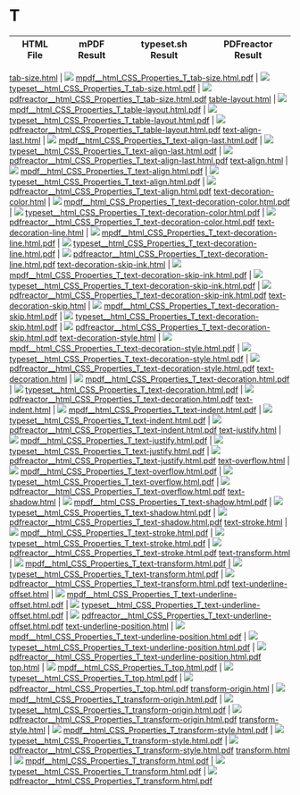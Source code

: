 
# T
HTML File | mPDF Result | typeset.sh Result | PDFreactor Result
------------ | ------------- | ------------- | -------------

[tab-size.html](/html/CSS%20Properties/T/tab-size.html) | ![](result/mpdf__html_CSS_Properties_T_tab-size.html.png) [mpdf__html_CSS_Properties_T_tab-size.html.pdf](result/mpdf__html_CSS_Properties_T_tab-size.html.pdf) | ![](result/typeset__html_CSS_Properties_T_tab-size.html.png) [typeset__html_CSS_Properties_T_tab-size.html.pdf](result/typeset__html_CSS_Properties_T_tab-size.html.pdf) | ![](result/pdfreactor__html_CSS_Properties_T_tab-size.html.png) [pdfreactor__html_CSS_Properties_T_tab-size.html.pdf](result/pdfreactor__html_CSS_Properties_T_tab-size.html.pdf)
[table-layout.html](/html/CSS%20Properties/T/table-layout.html) | ![](result/mpdf__html_CSS_Properties_T_table-layout.html.png) [mpdf__html_CSS_Properties_T_table-layout.html.pdf](result/mpdf__html_CSS_Properties_T_table-layout.html.pdf) | ![](result/typeset__html_CSS_Properties_T_table-layout.html.png) [typeset__html_CSS_Properties_T_table-layout.html.pdf](result/typeset__html_CSS_Properties_T_table-layout.html.pdf) | ![](result/pdfreactor__html_CSS_Properties_T_table-layout.html.png) [pdfreactor__html_CSS_Properties_T_table-layout.html.pdf](result/pdfreactor__html_CSS_Properties_T_table-layout.html.pdf)
[text-align-last.html](/html/CSS%20Properties/T/text-align-last.html) | ![](result/mpdf__html_CSS_Properties_T_text-align-last.html.png) [mpdf__html_CSS_Properties_T_text-align-last.html.pdf](result/mpdf__html_CSS_Properties_T_text-align-last.html.pdf) | ![](result/typeset__html_CSS_Properties_T_text-align-last.html.png) [typeset__html_CSS_Properties_T_text-align-last.html.pdf](result/typeset__html_CSS_Properties_T_text-align-last.html.pdf) | ![](result/pdfreactor__html_CSS_Properties_T_text-align-last.html.png) [pdfreactor__html_CSS_Properties_T_text-align-last.html.pdf](result/pdfreactor__html_CSS_Properties_T_text-align-last.html.pdf)
[text-align.html](/html/CSS%20Properties/T/text-align.html) | ![](result/mpdf__html_CSS_Properties_T_text-align.html.png) [mpdf__html_CSS_Properties_T_text-align.html.pdf](result/mpdf__html_CSS_Properties_T_text-align.html.pdf) | ![](result/typeset__html_CSS_Properties_T_text-align.html.png) [typeset__html_CSS_Properties_T_text-align.html.pdf](result/typeset__html_CSS_Properties_T_text-align.html.pdf) | ![](result/pdfreactor__html_CSS_Properties_T_text-align.html.png) [pdfreactor__html_CSS_Properties_T_text-align.html.pdf](result/pdfreactor__html_CSS_Properties_T_text-align.html.pdf)
[text-decoration-color.html](/html/CSS%20Properties/T/text-decoration-color.html) | ![](result/mpdf__html_CSS_Properties_T_text-decoration-color.html.png) [mpdf__html_CSS_Properties_T_text-decoration-color.html.pdf](result/mpdf__html_CSS_Properties_T_text-decoration-color.html.pdf) | ![](result/typeset__html_CSS_Properties_T_text-decoration-color.html.png) [typeset__html_CSS_Properties_T_text-decoration-color.html.pdf](result/typeset__html_CSS_Properties_T_text-decoration-color.html.pdf) | ![](result/pdfreactor__html_CSS_Properties_T_text-decoration-color.html.png) [pdfreactor__html_CSS_Properties_T_text-decoration-color.html.pdf](result/pdfreactor__html_CSS_Properties_T_text-decoration-color.html.pdf)
[text-decoration-line.html](/html/CSS%20Properties/T/text-decoration-line.html) | ![](result/mpdf__html_CSS_Properties_T_text-decoration-line.html.png) [mpdf__html_CSS_Properties_T_text-decoration-line.html.pdf](result/mpdf__html_CSS_Properties_T_text-decoration-line.html.pdf) | ![](result/typeset__html_CSS_Properties_T_text-decoration-line.html.png) [typeset__html_CSS_Properties_T_text-decoration-line.html.pdf](result/typeset__html_CSS_Properties_T_text-decoration-line.html.pdf) | ![](result/pdfreactor__html_CSS_Properties_T_text-decoration-line.html.png) [pdfreactor__html_CSS_Properties_T_text-decoration-line.html.pdf](result/pdfreactor__html_CSS_Properties_T_text-decoration-line.html.pdf)
[text-decoration-skip-ink.html](/html/CSS%20Properties/T/text-decoration-skip-ink.html) | ![](result/mpdf__html_CSS_Properties_T_text-decoration-skip-ink.html.png) [mpdf__html_CSS_Properties_T_text-decoration-skip-ink.html.pdf](result/mpdf__html_CSS_Properties_T_text-decoration-skip-ink.html.pdf) | ![](result/typeset__html_CSS_Properties_T_text-decoration-skip-ink.html.png) [typeset__html_CSS_Properties_T_text-decoration-skip-ink.html.pdf](result/typeset__html_CSS_Properties_T_text-decoration-skip-ink.html.pdf) | ![](result/pdfreactor__html_CSS_Properties_T_text-decoration-skip-ink.html.png) [pdfreactor__html_CSS_Properties_T_text-decoration-skip-ink.html.pdf](result/pdfreactor__html_CSS_Properties_T_text-decoration-skip-ink.html.pdf)
[text-decoration-skip.html](/html/CSS%20Properties/T/text-decoration-skip.html) | ![](result/mpdf__html_CSS_Properties_T_text-decoration-skip.html.png) [mpdf__html_CSS_Properties_T_text-decoration-skip.html.pdf](result/mpdf__html_CSS_Properties_T_text-decoration-skip.html.pdf) | ![](result/typeset__html_CSS_Properties_T_text-decoration-skip.html.png) [typeset__html_CSS_Properties_T_text-decoration-skip.html.pdf](result/typeset__html_CSS_Properties_T_text-decoration-skip.html.pdf) | ![](result/pdfreactor__html_CSS_Properties_T_text-decoration-skip.html.png) [pdfreactor__html_CSS_Properties_T_text-decoration-skip.html.pdf](result/pdfreactor__html_CSS_Properties_T_text-decoration-skip.html.pdf)
[text-decoration-style.html](/html/CSS%20Properties/T/text-decoration-style.html) | ![](result/mpdf__html_CSS_Properties_T_text-decoration-style.html.png) [mpdf__html_CSS_Properties_T_text-decoration-style.html.pdf](result/mpdf__html_CSS_Properties_T_text-decoration-style.html.pdf) | ![](result/typeset__html_CSS_Properties_T_text-decoration-style.html.png) [typeset__html_CSS_Properties_T_text-decoration-style.html.pdf](result/typeset__html_CSS_Properties_T_text-decoration-style.html.pdf) | ![](result/pdfreactor__html_CSS_Properties_T_text-decoration-style.html.png) [pdfreactor__html_CSS_Properties_T_text-decoration-style.html.pdf](result/pdfreactor__html_CSS_Properties_T_text-decoration-style.html.pdf)
[text-decoration.html](/html/CSS%20Properties/T/text-decoration.html) | ![](result/mpdf__html_CSS_Properties_T_text-decoration.html.png) [mpdf__html_CSS_Properties_T_text-decoration.html.pdf](result/mpdf__html_CSS_Properties_T_text-decoration.html.pdf) | ![](result/typeset__html_CSS_Properties_T_text-decoration.html.png) [typeset__html_CSS_Properties_T_text-decoration.html.pdf](result/typeset__html_CSS_Properties_T_text-decoration.html.pdf) | ![](result/pdfreactor__html_CSS_Properties_T_text-decoration.html.png) [pdfreactor__html_CSS_Properties_T_text-decoration.html.pdf](result/pdfreactor__html_CSS_Properties_T_text-decoration.html.pdf)
[text-indent.html](/html/CSS%20Properties/T/text-indent.html) | ![](result/mpdf__html_CSS_Properties_T_text-indent.html.png) [mpdf__html_CSS_Properties_T_text-indent.html.pdf](result/mpdf__html_CSS_Properties_T_text-indent.html.pdf) | ![](result/typeset__html_CSS_Properties_T_text-indent.html.png) [typeset__html_CSS_Properties_T_text-indent.html.pdf](result/typeset__html_CSS_Properties_T_text-indent.html.pdf) | ![](result/pdfreactor__html_CSS_Properties_T_text-indent.html.png) [pdfreactor__html_CSS_Properties_T_text-indent.html.pdf](result/pdfreactor__html_CSS_Properties_T_text-indent.html.pdf)
[text-justify.html](/html/CSS%20Properties/T/text-justify.html) | ![](result/mpdf__html_CSS_Properties_T_text-justify.html.png) [mpdf__html_CSS_Properties_T_text-justify.html.pdf](result/mpdf__html_CSS_Properties_T_text-justify.html.pdf) | ![](result/typeset__html_CSS_Properties_T_text-justify.html.png) [typeset__html_CSS_Properties_T_text-justify.html.pdf](result/typeset__html_CSS_Properties_T_text-justify.html.pdf) | ![](result/pdfreactor__html_CSS_Properties_T_text-justify.html.png) [pdfreactor__html_CSS_Properties_T_text-justify.html.pdf](result/pdfreactor__html_CSS_Properties_T_text-justify.html.pdf)
[text-overflow.html](/html/CSS%20Properties/T/text-overflow.html) | ![](result/mpdf__html_CSS_Properties_T_text-overflow.html.png) [mpdf__html_CSS_Properties_T_text-overflow.html.pdf](result/mpdf__html_CSS_Properties_T_text-overflow.html.pdf) | ![](result/typeset__html_CSS_Properties_T_text-overflow.html.png) [typeset__html_CSS_Properties_T_text-overflow.html.pdf](result/typeset__html_CSS_Properties_T_text-overflow.html.pdf) | ![](result/pdfreactor__html_CSS_Properties_T_text-overflow.html.png) [pdfreactor__html_CSS_Properties_T_text-overflow.html.pdf](result/pdfreactor__html_CSS_Properties_T_text-overflow.html.pdf)
[text-shadow.html](/html/CSS%20Properties/T/text-shadow.html) | ![](result/mpdf__html_CSS_Properties_T_text-shadow.html.png) [mpdf__html_CSS_Properties_T_text-shadow.html.pdf](result/mpdf__html_CSS_Properties_T_text-shadow.html.pdf) | ![](result/typeset__html_CSS_Properties_T_text-shadow.html.png) [typeset__html_CSS_Properties_T_text-shadow.html.pdf](result/typeset__html_CSS_Properties_T_text-shadow.html.pdf) | ![](result/pdfreactor__html_CSS_Properties_T_text-shadow.html.png) [pdfreactor__html_CSS_Properties_T_text-shadow.html.pdf](result/pdfreactor__html_CSS_Properties_T_text-shadow.html.pdf)
[text-stroke.html](/html/CSS%20Properties/T/text-stroke.html) | ![](result/mpdf__html_CSS_Properties_T_text-stroke.html.png) [mpdf__html_CSS_Properties_T_text-stroke.html.pdf](result/mpdf__html_CSS_Properties_T_text-stroke.html.pdf) | ![](result/typeset__html_CSS_Properties_T_text-stroke.html.png) [typeset__html_CSS_Properties_T_text-stroke.html.pdf](result/typeset__html_CSS_Properties_T_text-stroke.html.pdf) | ![](result/pdfreactor__html_CSS_Properties_T_text-stroke.html.png) [pdfreactor__html_CSS_Properties_T_text-stroke.html.pdf](result/pdfreactor__html_CSS_Properties_T_text-stroke.html.pdf)
[text-transform.html](/html/CSS%20Properties/T/text-transform.html) | ![](result/mpdf__html_CSS_Properties_T_text-transform.html.png) [mpdf__html_CSS_Properties_T_text-transform.html.pdf](result/mpdf__html_CSS_Properties_T_text-transform.html.pdf) | ![](result/typeset__html_CSS_Properties_T_text-transform.html.png) [typeset__html_CSS_Properties_T_text-transform.html.pdf](result/typeset__html_CSS_Properties_T_text-transform.html.pdf) | ![](result/pdfreactor__html_CSS_Properties_T_text-transform.html.png) [pdfreactor__html_CSS_Properties_T_text-transform.html.pdf](result/pdfreactor__html_CSS_Properties_T_text-transform.html.pdf)
[text-underline-offset.html](/html/CSS%20Properties/T/text-underline-offset.html) | ![](result/mpdf__html_CSS_Properties_T_text-underline-offset.html.png) [mpdf__html_CSS_Properties_T_text-underline-offset.html.pdf](result/mpdf__html_CSS_Properties_T_text-underline-offset.html.pdf) | ![](result/typeset__html_CSS_Properties_T_text-underline-offset.html.png) [typeset__html_CSS_Properties_T_text-underline-offset.html.pdf](result/typeset__html_CSS_Properties_T_text-underline-offset.html.pdf) | ![](result/pdfreactor__html_CSS_Properties_T_text-underline-offset.html.png) [pdfreactor__html_CSS_Properties_T_text-underline-offset.html.pdf](result/pdfreactor__html_CSS_Properties_T_text-underline-offset.html.pdf)
[text-underline-position.html](/html/CSS%20Properties/T/text-underline-position.html) | ![](result/mpdf__html_CSS_Properties_T_text-underline-position.html.png) [mpdf__html_CSS_Properties_T_text-underline-position.html.pdf](result/mpdf__html_CSS_Properties_T_text-underline-position.html.pdf) | ![](result/typeset__html_CSS_Properties_T_text-underline-position.html.png) [typeset__html_CSS_Properties_T_text-underline-position.html.pdf](result/typeset__html_CSS_Properties_T_text-underline-position.html.pdf) | ![](result/pdfreactor__html_CSS_Properties_T_text-underline-position.html.png) [pdfreactor__html_CSS_Properties_T_text-underline-position.html.pdf](result/pdfreactor__html_CSS_Properties_T_text-underline-position.html.pdf)
[top.html](/html/CSS%20Properties/T/top.html) | ![](result/mpdf__html_CSS_Properties_T_top.html.png) [mpdf__html_CSS_Properties_T_top.html.pdf](result/mpdf__html_CSS_Properties_T_top.html.pdf) | ![](result/typeset__html_CSS_Properties_T_top.html.png) [typeset__html_CSS_Properties_T_top.html.pdf](result/typeset__html_CSS_Properties_T_top.html.pdf) | ![](result/pdfreactor__html_CSS_Properties_T_top.html.png) [pdfreactor__html_CSS_Properties_T_top.html.pdf](result/pdfreactor__html_CSS_Properties_T_top.html.pdf)
[transform-origin.html](/html/CSS%20Properties/T/transform-origin.html) | ![](result/mpdf__html_CSS_Properties_T_transform-origin.html.png) [mpdf__html_CSS_Properties_T_transform-origin.html.pdf](result/mpdf__html_CSS_Properties_T_transform-origin.html.pdf) | ![](result/typeset__html_CSS_Properties_T_transform-origin.html.png) [typeset__html_CSS_Properties_T_transform-origin.html.pdf](result/typeset__html_CSS_Properties_T_transform-origin.html.pdf) | ![](result/pdfreactor__html_CSS_Properties_T_transform-origin.html.png) [pdfreactor__html_CSS_Properties_T_transform-origin.html.pdf](result/pdfreactor__html_CSS_Properties_T_transform-origin.html.pdf)
[transform-style.html](/html/CSS%20Properties/T/transform-style.html) | ![](result/mpdf__html_CSS_Properties_T_transform-style.html.png) [mpdf__html_CSS_Properties_T_transform-style.html.pdf](result/mpdf__html_CSS_Properties_T_transform-style.html.pdf) | ![](result/typeset__html_CSS_Properties_T_transform-style.html.png) [typeset__html_CSS_Properties_T_transform-style.html.pdf](result/typeset__html_CSS_Properties_T_transform-style.html.pdf) | ![](result/pdfreactor__html_CSS_Properties_T_transform-style.html.png) [pdfreactor__html_CSS_Properties_T_transform-style.html.pdf](result/pdfreactor__html_CSS_Properties_T_transform-style.html.pdf)
[transform.html](/html/CSS%20Properties/T/transform.html) | ![](result/mpdf__html_CSS_Properties_T_transform.html.png) [mpdf__html_CSS_Properties_T_transform.html.pdf](result/mpdf__html_CSS_Properties_T_transform.html.pdf) | ![](result/typeset__html_CSS_Properties_T_transform.html.png) [typeset__html_CSS_Properties_T_transform.html.pdf](result/typeset__html_CSS_Properties_T_transform.html.pdf) | ![](result/pdfreactor__html_CSS_Properties_T_transform.html.png) [pdfreactor__html_CSS_Properties_T_transform.html.pdf](result/pdfreactor__html_CSS_Properties_T_transform.html.pdf)
